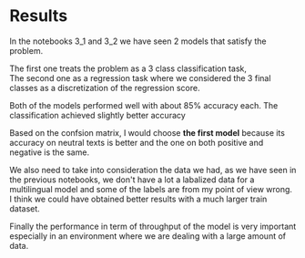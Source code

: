 # Results

In the notebooks 3_1 and 3_2 we have seen 2 models that satisfy the problem.

The first one treats the problem as a 3 class classification task,   
The second one as a regression task where we considered the 3 final classes as a discretization of the regression score.

Both of the models performed well with about 85% accuracy each. 
The classification achieved slightly better accuracy

Based on the confsion matrix, I would choose **the first model** because its accuracy on neutral texts is better and the one on both positive and negative is the same.

We also need to take into consideration the data we had, as we have seen in the previous notebooks, we don't have a lot a labalized data for a multilingual model and some of the labels are from my point of view wrong. I think we could have obtained better results with a much larger train dataset.

Finally the performance in term of throughput of the model is very important especially in an environment where we are dealing with a large amount of data.